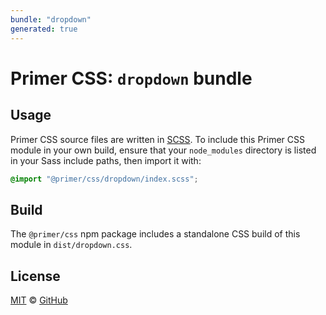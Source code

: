 ```yaml
---
bundle: "dropdown"
generated: true
---
```


# Primer CSS: `dropdown` bundle

## Usage

Primer CSS source files are written in [SCSS]. To include this Primer CSS module in your own build, ensure that your `node_modules` directory is listed in your Sass include paths, then import it with:

```scss
@import "@primer/css/dropdown/index.scss";
```

## Build

The `@primer/css` npm package includes a standalone CSS build of this module in `dist/dropdown.css`.

## License

[MIT](https://github.com/primer/css/blob/main/LICENSE) &copy; [GitHub](https://github.com/)


[scss]: https://sass-lang.com/documentation/syntax#scss
